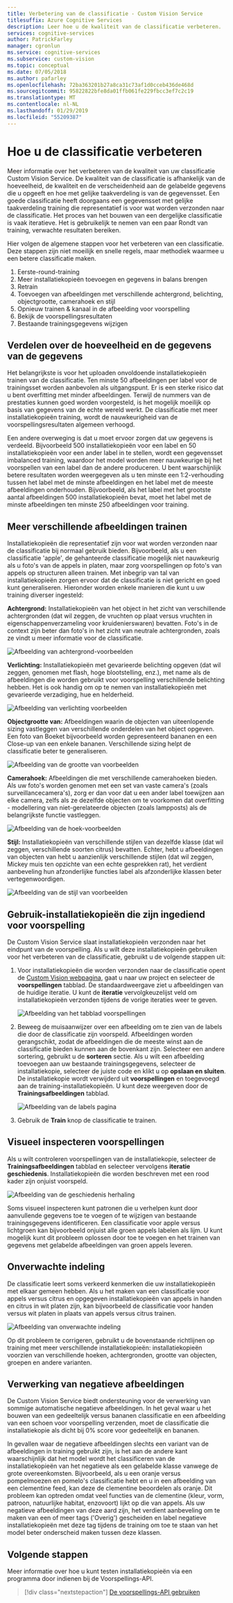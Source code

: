 ```yaml
---
title: Verbetering van de classificatie - Custom Vision Service
titlesuffix: Azure Cognitive Services
description: Leer hoe u de kwaliteit van de classificatie verbeteren.
services: cognitive-services
author: PatrickFarley
manager: cgronlun
ms.service: cognitive-services
ms.subservice: custom-vision
ms.topic: conceptual
ms.date: 07/05/2018
ms.author: pafarley
ms.openlocfilehash: 72ba363201b27a8ca31c73af1d0cceb436de468d
ms.sourcegitcommit: 95822822bfe8da01ffb061fe229fbcc3ef7c2c19
ms.translationtype: MT
ms.contentlocale: nl-NL
ms.lasthandoff: 01/29/2019
ms.locfileid: "55209387"
---
```

# <a name="how-to-improve-your-classifier"></a>Hoe u de classificatie verbeteren

Meer informatie over het verbeteren van de kwaliteit van uw classificatie Custom Vision Service. De kwaliteit van de classificatie is afhankelijk van de hoeveelheid, de kwaliteit en de verscheidenheid aan de gelabelde gegevens die u opgeeft en hoe met gelijke taakverdeling is van de gegevensset. Een goede classificatie heeft doorgaans een gegevensset met gelijke taakverdeling training die representatief is voor wat worden verzonden naar de classificatie. Het proces van het bouwen van een dergelijke classificatie is vaak iteratieve. Het is gebruikelijk te nemen van een paar Rondt van training, verwachte resultaten bereiken.

Hier volgen de algemene stappen voor het verbeteren van een classificatie. Deze stappen zijn niet moeilijk en snelle regels, maar methodiek waarmee u een betere classificatie maken.

1. Eerste-round-training
1. Meer installatiekopieën toevoegen en gegevens in balans brengen
1. Retrain
1. Toevoegen van afbeeldingen met verschillende achtergrond, belichting, objectgrootte, camerahoek en stijl
1. Opnieuw trainen & kanaal in de afbeelding voor voorspelling
1. Bekijk de voorspellingsresultaten
1. Bestaande trainingsgegevens wijzigen

## <a name="data-quantity-and-data-balance"></a>Verdelen over de hoeveelheid en de gegevens van de gegevens

Het belangrijkste is voor het uploaden onvoldoende installatiekopieën trainen van de classificatie. Ten minste 50 afbeeldingen per label voor de trainingsset worden aanbevolen als uitgangspunt. Er is een sterke risico dat u bent overfitting met minder afbeeldingen. Terwijl de nummers van de prestaties kunnen goed worden voorgesteld, is het mogelijk moeilijk op basis van gegevens van de echte wereld werkt. De classificatie met meer installatiekopieën training, wordt de nauwkeurigheid van de voorspellingsresultaten algemeen verhoogd.

Een andere overweging is dat u moet ervoor zorgen dat uw gegevens is verdeeld. Bijvoorbeeld 500 installatiekopieën voor een label en 50 installatiekopieën voor een ander label in te stellen, wordt een gegevensset imbalanced training, waardoor het model worden meer nauwkeurige bij het voorspellen van een label dan de andere produceren. U bent waarschijnlijk betere resultaten worden weergegeven als u ten minste een 1:2-verhouding tussen het label met de minste afbeeldingen en het label met de meeste afbeeldingen onderhouden. Bijvoorbeeld, als het label met het grootste aantal afbeeldingen 500 installatiekopieën bevat, moet het label met de minste afbeeldingen ten minste 250 afbeeldingen voor training.

## <a name="train-more-diverse-images"></a>Meer verschillende afbeeldingen trainen

Installatiekopieën die representatief zijn voor wat worden verzonden naar de classificatie bij normaal gebruik bieden. Bijvoorbeeld, als u een classificatie 'apple', de gehanteerde classificatie mogelijk niet nauwkeurig als u foto's van de appels in platen, maar zorg voorspellingen op foto's van appels op structuren alleen trainen. Met inbegrip van tal van installatiekopieën zorgen ervoor dat de classificatie is niet gericht en goed kunt generaliseren. Hieronder worden enkele manieren die kunt u uw training diverser ingesteld:

__Achtergrond:__ Installatiekopieën van het object in het zicht van verschillende achtergronden (dat wil zeggen, de vruchten op plaat versus vruchten in eigenschappenverzameling voor kruidenierswaren) bevatten. Foto's in de context zijn beter dan foto's in het zicht van neutrale achtergronden, zoals ze vindt u meer informatie voor de classificatie.

![Afbeelding van achtergrond-voorbeelden](./media/getting-started-improving-your-classifier/background.png)

__Verlichting:__ Installatiekopieën met gevarieerde belichting opgeven (dat wil zeggen, genomen met flash, hoge blootstelling, enz.), met name als de afbeeldingen die worden gebruikt voor voorspelling verschillende belichting hebben. Het is ook handig om op te nemen van installatiekopieën met gevarieerde verzadiging, hue en helderheid.

![Afbeelding van verlichting voorbeelden](./media/getting-started-improving-your-classifier/lighting.png)

__Objectgrootte van:__ Afbeeldingen waarin de objecten van uiteenlopende sizing vastleggen van verschillende onderdelen van het object opgeven. Een foto van Boeket bijvoorbeeld worden gepresenteerd bananen en een Close-up van een enkele bananen. Verschillende sizing helpt de classificatie beter te generaliseren.

![Afbeelding van de grootte van voorbeelden](./media/getting-started-improving-your-classifier/size.png)

__Camerahoek:__ Afbeeldingen die met verschillende camerahoeken bieden. Als uw foto's worden genomen met een set van vaste camera's (zoals surveillancecamera's), zorg er dan voor dat u een ander label toewijzen aan elke camera, zelfs als ze dezelfde objecten om te voorkomen dat overfitting - modellering van niet-gerelateerde objecten (zoals lampposts) als de belangrijkste functie vastleggen.

![Afbeelding van de hoek-voorbeelden](./media/getting-started-improving-your-classifier/angle.png)

__Stijl:__ Installatiekopieën van verschillende stijlen van dezelfde klasse (dat wil zeggen, verschillende soorten citrus) bevatten. Echter, hebt u afbeeldingen van objecten van hebt u aanzienlijk verschillende stijlen (dat wil zeggen, Mickey muis ten opzichte van een echte gesprekken rat), het verdient aanbeveling hun afzonderlijke functies label als afzonderlijke klassen beter vertegenwoordigen.

![Afbeelding van de stijl van voorbeelden](./media/getting-started-improving-your-classifier/style.png)

## <a name="use-images-submitted-for-prediction"></a>Gebruik-installatiekopieën die zijn ingediend voor voorspelling

De Custom Vision Service slaat installatiekopieën verzonden naar het eindpunt van de voorspelling. Als u wilt deze installatiekopieën gebruiken voor het verbeteren van de classificatie, gebruikt u de volgende stappen uit:

1. Voor installatiekopieën die worden verzonden naar de classificatie opent de [Custom Vision webpagina](https://customvision.ai), gaat u naar uw project en selecteer de __voorspellingen__ tabblad. De standaardweergave ziet u afbeeldingen van de huidige iteratie. U kunt de __iteratie__ vervolgkeuzelijst veld om installatiekopieën verzonden tijdens de vorige iteraties weer te geven.

    ![Afbeelding van het tabblad voorspellingen](./media/getting-started-improving-your-classifier/predictions.png)

2. Beweeg de muisaanwijzer over een afbeelding om te zien van de labels die door de classificatie zijn voorspeld. Afbeeldingen worden gerangschikt, zodat de afbeeldingen die de meeste winst aan de classificatie bieden kunnen aan de bovenkant zijn. Selecteer een andere sortering, gebruikt u de __sorteren__ sectie. Als u wilt een afbeelding toevoegen aan uw bestaande trainingsgegevens, selecteer de installatiekopie, selecteer de juiste code en klikt u op __opslaan en sluiten__. De installatiekopie wordt verwijderd uit __voorspellingen__ en toegevoegd aan de training-installatiekopieën. U kunt deze weergeven door de __Trainingsafbeeldingen__ tabblad.

    ![Afbeelding van de labels pagina](./media/getting-started-improving-your-classifier/tag.png)

3. Gebruik de __Train__ knop de classificatie te trainen.

## <a name="visually-inspect-predictions"></a>Visueel inspecteren voorspellingen

Als u wilt controleren voorspellingen van de installatiekopie, selecteer de __Trainingsafbeeldingen__ tabblad en selecteer vervolgens __iteratie geschiedenis__. Installatiekopieën die worden beschreven met een rood kader zijn onjuist voorspeld.

![Afbeelding van de geschiedenis herhaling](./media/getting-started-improving-your-classifier/iteration.png)

Soms visueel inspecteren kunt patronen die u verhelpen kunt door aanvullende gegevens toe te voegen of te wijzigen van bestaande trainingsgegevens identificeren. Een classificatie voor apple versus lichtgroen kan bijvoorbeeld onjuist alle groen appels labelen als lijm. U kunt mogelijk kunt dit probleem oplossen door toe te voegen en het trainen van gegevens met gelabelde afbeeldingen van groen appels leveren.

## <a name="unexpected-classification"></a>Onverwachte indeling

De classificatie leert soms verkeerd kenmerken die uw installatiekopieën met elkaar gemeen hebben. Als u het maken van een classificatie voor appels versus citrus en opgegeven installatiekopieën van appels in handen en citrus in wit platen zijn, kan bijvoorbeeld de classificatie voor handen versus wit platen in plaats van appels versus citrus trainen.

![Afbeelding van onverwachte indeling](./media/getting-started-improving-your-classifier/unexpected.png)

Op dit probleem te corrigeren, gebruikt u de bovenstaande richtlijnen op training met meer verschillende installatiekopieën: installatiekopieën voorzien van verschillende hoeken, achtergronden, grootte van objecten, groepen en andere varianten.

## <a name="negative-image-handling"></a>Verwerking van negatieve afbeeldingen

De Custom Vision Service biedt ondersteuning voor de verwerking van sommige automatische negatieve afbeeldingen. In het geval waar u het bouwen van een gedeeltelijk versus bananen classificatie en een afbeelding van een schoen voor voorspelling verzenden, moet de classificatie die installatiekopie als dicht bij 0% score voor gedeeltelijk en bananen.

In gevallen waar de negatieve afbeeldingen slechts een variant van de afbeeldingen in training gebruikt zijn, is het aan de andere kant waarschijnlijk dat het model wordt het classificeren van de installatiekopieën van het negatieve als een gelabelde klasse vanwege de grote overeenkomsten. Bijvoorbeeld, als u een oranje versus pompelmoezen en pomelo's classificatie hebt en u in een afbeelding van een clementine feed, kan deze de clementine beoordelen als oranje. Dit probleem kan optreden omdat veel functies van de clementine (kleur, vorm, patroon, natuurlijke habitat, enzovoort) lijkt op die van appels.  Als uw negatieve afbeeldingen van deze aard zijn, het verdient aanbeveling om te maken van een of meer tags ('Overig') gescheiden en label negatieve installatiekopieën met deze tag tijdens de training om toe te staan van het model beter onderscheid maken tussen deze klassen.

## <a name="next-steps"></a>Volgende stappen

Meer informatie over hoe u kunt testen installatiekopieën via een programma door indienen bij de Voorspellings-API.

> [!div class="nextstepaction"]
[De voorspellings-API gebruiken](use-prediction-api.md)
